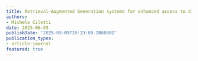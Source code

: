 ```yaml
---
title: Retrieval-Augmented Generation systems for enhanced access to digital archives
authors:
- Michele Ciletti
date: 2025-06-09
publishDate: '2025-09-05T10:23:09.286030Z'
publication_types:
- article-journal
featured: true
---
```

